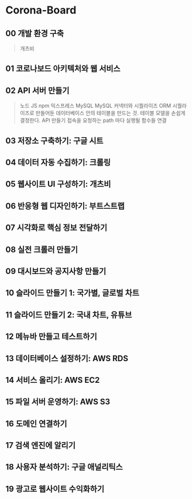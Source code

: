 # Corona-Board

## 00 개발 환경 구축
> 개츠비

## 01 코로나보드 아키텍처와 웹 서비스

## 02 API 서버 만들기
> 노드 JS
> npm
> 익스프레스
> MySQL
> MySQL 커넥터와 시퀄라이즈 ORM
시퀄라이즈로 만들어둔 데이터베이스 안의 테이블을 만드는 것. 테이블 모델을 손쉽게 결정한다.
> API 만들기
접속을 요청하는 path 마다 실행될 함수들 연결
## 03 저장소 구축하기: 구글 시트

## 04 데이터 자동 수집하기: 크롤링

## 05 웹사이트 UI 구성하기: 개츠비

## 06 반응형 웹 디자인하기: 부트스트랩

## 07 시각화로 핵심 정보 전달하기

## 08 실전 크롤러 만들기

## 09 대시보드와 공지사항 만들기

## 10 슬라이드 만들기 1: 국가별, 글로벌 차트

## 11 슬라이드 만들기 2: 국내 차트, 유튜브

## 12 메뉴바 만들고 테스트하기

## 13 데이터베이스 설정하기: AWS RDS

## 14 서비스 올리기: AWS EC2

## 15 파일 서버 운영하기: AWS S3

## 16 도메인 연결하기 

## 17 검색 엔진에 알리기

## 18 사용자 분석하기: 구글 애널리틱스

## 19 광고로 웹사이트 수익화하기
